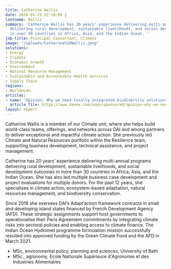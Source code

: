 ```yaml
---
title: Catherine Wallis
date: 2016-01-21 22:18:00 Z
lastname: Wallis
summary: 'Catherine Wallis has 20 years’ experience delivering multi-annual programmes
  delivering rural development, sustainable livelihoods, and social development outcomes
  in over 30 countries in Africa, Asia, and the Indian Ocean. '
job-title: Principal Consultant, Climate
image: "/uploads/Catherine%20Wallis.jpeg"
solutions:
- Energy
- Climate
- Economic Growth
- Environment
- Natural Resource Management
- Sustainable and Accountable Health Services
- Supply Chain
regions:
- Worldwide
articles:
- name: 'Opinion: Why we need locally integrated biodiversity solutions'
  article_file: https://www.devex.com/news/sponsored/opinion-why-we-need-locally-integrated-biodiversity-solutions-101951
layout: expert
---
```


Catherine Wallis is a member of our Climate unit, where she helps build world-class teams, offerings, and networks across DAI and among partners to deliver exceptional and impactful climate action. She previously led Climate and Natural Resources portfolio within the Resilience team, supporting business development, technical assistance, and project management.

Catherine has 20 years’ experience delivering multi-annual programs delivering rural development, sustainable livelihoods, and social development outcomes in more than 30 countries in Africa, Asia, and the Indian Ocean. She has also led multiple business case development and project evaluations for multiple donors. For the past 12 years, she specialises in climate action, ecosystem-based adaptation, natural resources management, and biodiversity conservation.

Since 2018 she oversees DAI’s Adapt’action framework contracts in small and developing island states financed by French Development Agency (AFD). These strategic assignments support host governments to operationalise their Paris Agreement commitments by integrating climate risks into sectoral policies and enabling access to climate finance. The Indian Ocean Hydromet programme formulation mission successfully resulted into approved funding by the Green Climate Fund and the AFD in March 2021.

* MSc, environmental policy, planning and sciences, University of Bath
* MSc., agronomy, Ecole Nationale Supérieure d'Agronomie et des Industries Alimentaires